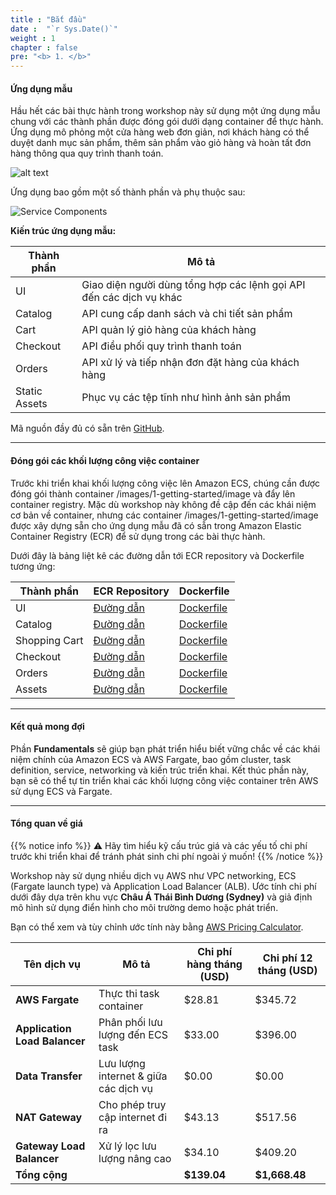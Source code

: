 ```yaml
---
title : "Bắt đầu"
date :  "`r Sys.Date()`" 
weight : 1
chapter : false
pre: "<b> 1. </b>"
---
```


#### Ứng dụng mẫu

Hầu hết các bài thực hành trong workshop này sử dụng một ứng dụng mẫu chung với các thành phần được đóng gói dưới dạng container để thực hành. Ứng dụng mô phỏng một cửa hàng web đơn giản, nơi khách hàng có thể duyệt danh mục sản phẩm, thêm sản phẩm vào giỏ hàng và hoàn tất đơn hàng thông qua quy trình thanh toán.

![alt text](/images/1-getting-started/image.png)

Ứng dụng bao gồm một số thành phần và phụ thuộc sau:

![Service Components](/images/1-getting-started/image-1.png)

**Kiến trúc ứng dụng mẫu:**

| Thành phần | Mô tả |
|------------|--------|
| UI | Giao diện người dùng tổng hợp các lệnh gọi API đến các dịch vụ khác |
| Catalog | API cung cấp danh sách và chi tiết sản phẩm |
| Cart | API quản lý giỏ hàng của khách hàng |
| Checkout | API điều phối quy trình thanh toán |
| Orders | API xử lý và tiếp nhận đơn đặt hàng của khách hàng |
| Static Assets | Phục vụ các tệp tĩnh như hình ảnh sản phẩm |

Mã nguồn đầy đủ có sẵn trên [GitHub](https://github.com/aws-containers/retail-store-sample-app).

---

#### Đóng gói các khối lượng công việc container

Trước khi triển khai khối lượng công việc lên Amazon ECS, chúng cần được đóng gói thành container /images/1-getting-started/image và đẩy lên container registry. Mặc dù workshop này không đề cập đến các khái niệm cơ bản về container, nhưng các container /images/1-getting-started/image được xây dựng sẵn cho ứng dụng mẫu đã có sẵn trong Amazon Elastic Container Registry (ECR) để sử dụng trong các bài thực hành.

Dưới đây là bảng liệt kê các đường dẫn tới ECR repository và Dockerfile tương ứng:

| Thành phần | ECR Repository | Dockerfile |
|------------|----------------|------------|
| UI | [Đường dẫn](https://gallery.ecr.aws/aws-containers/retail-store-sample-ui) | [Dockerfile](https://github.com/aws-containers/retail-store-sample-app/blob/0.8.5/src/ui/Dockerfile) |
| Catalog | [Đường dẫn](https://gallery.ecr.aws/aws-containers/retail-store-sample-catalog) | [Dockerfile](https://github.com/aws-containers/retail-store-sample-app/blob/0.8.5/src/catalog/Dockerfile) |
| Shopping Cart | [Đường dẫn](https://gallery.ecr.aws/aws-containers/retail-store-sample-cart) | [Dockerfile](https://github.com/aws-containers/retail-store-sample-app/blob/0.8.5/src/cart/Dockerfile) |
| Checkout | [Đường dẫn](https://gallery.ecr.aws/aws-containers/retail-store-sample-checkout) | [Dockerfile](https://github.com/aws-containers/retail-store-sample-app/blob/0.8.5/src/checkout/Dockerfile) |
| Orders | [Đường dẫn](https://gallery.ecr.aws/aws-containers/retail-store-sample-orders) | [Dockerfile](https://github.com/aws-containers/retail-store-sample-app/blob/0.8.5/src/orders/Dockerfile) |
| Assets | [Đường dẫn](https://gallery.ecr.aws/aws-containers/retail-store-sample-assets) | [Dockerfile](https://github.com/aws-containers/retail-store-sample-app/blob/0.8.5/src/assets/Dockerfile) |


---

#### Kết quả mong đợi

Phần **Fundamentals** sẽ giúp bạn phát triển hiểu biết vững chắc về các khái niệm chính của Amazon ECS và AWS Fargate, bao gồm cluster, task definition, service, networking và kiến trúc triển khai. Kết thúc phần này, bạn sẽ có thể tự tin triển khai các khối lượng công việc container trên AWS sử dụng ECS và Fargate.

---

#### Tổng quan về giá

{{% notice info %}}
⚠️ Hãy tìm hiểu kỹ cấu trúc giá và các yếu tố chi phí trước khi triển khai để tránh phát sinh chi phí ngoài ý muốn!
{{% /notice %}}

Workshop này sử dụng nhiều dịch vụ AWS như VPC networking, ECS (Fargate launch type) và Application Load Balancer (ALB). Ước tính chi phí dưới đây dựa trên khu vực **Châu Á Thái Bình Dương (Sydney)** và giả định mô hình sử dụng điển hình cho môi trường demo hoặc phát triển.

Bạn có thể xem và tùy chỉnh ước tính này bằng [AWS Pricing Calculator](https://calculator.aws/#/estimate?id=850c71ae0c1cbf130c921383ceb3c5907f83e46c).

| Tên dịch vụ                 | Mô tả                              | Chi phí hàng tháng (USD) | Chi phí 12 tháng (USD) |
|----------------------------|------------------------------------|---------------------------|-------------------------|
| **AWS Fargate**            | Thực thi task container            | $28.81                    | $345.72                 |
| **Application Load Balancer** | Phân phối lưu lượng đến ECS task | $33.00                    | $396.00                 |
| **Data Transfer**          | Lưu lượng internet & giữa các dịch vụ | $0.00                  | $0.00                   |
| **NAT Gateway**            | Cho phép truy cập internet đi ra   | $43.13                    | $517.56                 |
| **Gateway Load Balancer**  | Xử lý lọc lưu lượng nâng cao       | $34.10                    | $409.20                 |
| **Tổng cộng**              |                                    | **$139.04**               | **$1,668.48**           |
